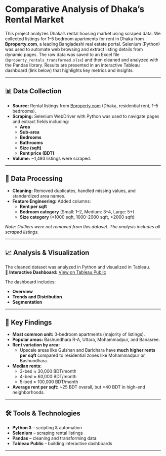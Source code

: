 # Comparative Analysis of Dhaka’s Rental Market

This project analyzes Dhaka’s rental housing market using scraped data. We collected listings for 1–5 bedroom apartments for rent in Dhaka from **Bproperty.com**, a leading Bangladeshi real estate portal. Selenium (Python) was used to automate web browsing and extract listing details from dynamic pages. The raw data was saved to an Excel file (`bproperty_rentals_transformed.xlsx`) and then cleaned and analyzed with the Pandas library. Results are presented in an interactive Tableau dashboard (link below) that highlights key metrics and insights.

---

## 📊 Data Collection

- **Source:** Rental listings from [Bproperty.com](https://www.bproperty.com/rent/dhaka/residential/1-2-3-4-5-bedroom/) (Dhaka, residential rent, 1–5 bedrooms).  
- **Scraping:** Selenium WebDriver with Python was used to navigate pages and extract fields including:
  - **Area**  
  - **Sub-area**  
  - **Bedrooms**  
  - **Bathrooms**  
  - **Size (sqft)**  
  - **Rent price (BDT)**  
- **Volume:** ~1,493 listings were scraped.

---

## 🧹 Data Processing

- **Cleaning:** Removed duplicates, handled missing values, and standardized area names.  
- **Feature Engineering:** Added columns:
  - **Rent per sqft**  
  - **Bedroom category** (Small: 1–2, Medium: 3–4, Large: 5+)  
  - **Size category** (<1000 sqft, 1000–2000 sqft, >2000 sqft)  

*Note: Outliers were not removed from this dataset. The analysis includes all scraped listings.*

---

## 📈 Analysis & Visualization

The cleaned dataset was analyzed in Python and visualized in Tableau.  
🔗 **Interactive Dashboard:** [View on Tableau Public](https://public.tableau.com/app/profile/ashir.intheshar/viz/ComparitiveanalysisofDhakasRentalMarket/DhakasrentalmarketOverview?publish=yes)

The dashboard includes:
- **Overview**  
- **Trends and Distribution**  
- **Segmentation**

---

## 🔑 Key Findings

- **Most common unit:** 3-bedroom apartments (majority of listings).  
- **Popular areas:** Bashundhara R-A, Uttara, Mohammadpur, and Banasree.  
- **Rent variation by area:**  
  - Upscale areas like Gulshan and Baridhara have **much higher rents per sqft** compared to residential zones like Mohammadpur or Bashundhara.  
- **Median rents:**  
  - 3-bed ≈ 30,000 BDT/month  
  - 4-bed ≈ 60,000 BDT/month  
  - 5-bed ≈ 100,000 BDT/month  
- **Average rent per sqft:** ~25 BDT overall, but >40 BDT in high-end neighborhoods.

---

## 🛠 Tools & Technologies

- **Python 3** – scripting & automation  
- **Selenium** – scraping rental listings  
- **Pandas** – cleaning and transforming data  
- **Tableau Public** – building interactive dashboards
---
